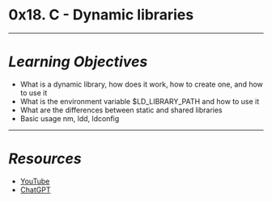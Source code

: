 # **0x18. C - Dynamic libraries**
---
# *Learning Objectives*
- What is a dynamic library, how does it work, how to create one, and how to use it
- What is the environment variable $LD_LIBRARY_PATH and how to use it
- What are the differences between static and shared libraries
- Basic usage nm, ldd, ldconfig
---
# *Resources*
- [YouTube](https://www.youtube.com/watch?v=eW5he5uFBNM)
- [ChatGPT](https://chat.openai.com/share/3fef7107-abed-4f5e-a84c-81c757922c63)
